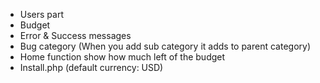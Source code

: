 - Users part
- Budget
- Error & Success messages
- Bug category (When you add sub category it adds to parent category)
- Home function show how much left of the budget
- Install.php (default currency: USD)